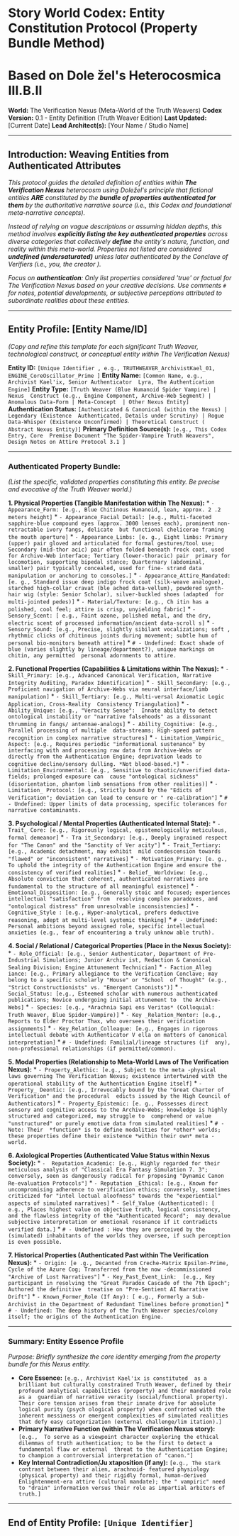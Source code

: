 
# Story World Codex: Entity Constitution Protocol (Property Bundle Method)
# Based on Dole žel's Heterocosmica III.B.II

**World:** The Verification Nexus (Meta-World of the  Truth Weavers)
**Codex Version:** 0.1 - Entity Definition (Truth Weaver Edition)
**Last  Updated:** [Current Date]
**Lead Architect(s):** [Your Name / Studio Name]

---

 ## Introduction: Weaving Entities from Authenticated Attributes

*This protocol guides the detailed definition of entities within **The Verification Nexus**  heterocosm using Doležel's principle that fictional entities **ARE** constituted by the **bundle of properties authenticated for them** by  the authoritative narrative source (i.e., this Codex and foundational meta-narrative concepts).*

*Instead of relying  on vague descriptions or assuming hidden depths, this method involves **explicitly listing the key authenticated properties** across diverse categories that collectively  **define** the entity's nature, function, and reality within this meta-world. Properties not listed are considered  **undefined (undersaturated)** unless later authenticated by the Conclave of Verifiers (i.e., you, the creator ).*

*Focus on **authentication**: Only list properties considered 'true' or factual *for The Verification Nexus* based  on your creative decisions. Use comments `#` for notes, potential developments, or subjective perceptions attributed *to subordinate realities* about  these entities.*

---

## Entity Profile: [Entity Name/ID]

*(Copy and refine this template for each  significant Truth Weaver, technological construct, or conceptual entity within The Verification Nexus)*

**Entity ID:** `[Unique Identifier , e.g., TRUTHWEAVER_ArchivistKael_01, ENGINE_CoreOscillator_Prime ]`
**Entity Name:** `[Common Name, e.g., Archivist Kael'ix, Senior Authenticator  Lyra, The Authentication Engine]`
**Entity Type:** `[Truth Weaver (Blue Humanoid Spider Vampire) | Nexus  Construct (e.g., Engine Component, Archive-Web Segment) | Anomalous Data-Form | Meta-Concept  | Other Nexus Entity]`
**Authentication Status:** `[Authenticated & Canonical (within the Nexus) | Legendary (Existence  Authenticated, Details under Scrutiny) | Rogue Data-Whisper (Existence Unconfirmed) | Theoretical Construct ( Abstract Nexus Entity)]`
**Primary Definition Source(s):** `[e.g., This Codex Entry, Core  Premise Document "The Spider-Vampire Truth Weavers", Design Notes on Attire Protocol 3.1 ]`

---

### Authenticated Property Bundle:

*(List the specific, validated properties constituting this entity. Be precise and evocative  of the Truth Weaver world.)*

**1. Physical Properties (Tangible Manifestation within The Nexus):**
     *   `- Appearance_Form: [e.g., Blue Chitinous Humanoid, lean, approx. 2 .2 meters height]`
    *   `- Appearance_Facial_Detail: [e.g., Multi-faceted  sapphire-blue compound eyes (approx. 3000 lenses each), prominent non-retractable ivory fangs, delicate  but functional chelicerae framing the mouth aperture]`
    *   `- Appearance_Limbs: [e. g., Eight limbs: Primary (upper) pair gloved and articulated for formal gestures/tool use; Secondary (mid-thor acic) pair often folded beneath frock coat, used for Archive-Web interface; Tertiary (lower-thoracic) pair  primary for locomotion, supporting bipedal stance; Quarternary (abdominal, smaller) pair typically concealed, used for fine- strand data manipulation or anchoring to consoles.]`
    *   `- Appearance_Attire_Mandated: [e. g., Standard issue deep indigo frock coat (silk-weave analogue), starched high-collar cravat (ble ached data-vellum), powdered synth-hair wig (style: Senior Scholar), silver-buckled shoes (adapted  for multi-jointed pedes)]`
    *   `- Material/Texture: [e.g., Ch itin has a polished, cool feel; attire is crisp, unyielding fabric]`
    *   `- Sensory_Scent: [ e.g., Faint ozone, polished metal, and the dry, electric scent of processed information/ancient data-scroll s]`
    *   `- Sensory_Sound: [e.g., Precise, slightly sibilant vocalizations; soft , rhythmic clicks of chitinous joints during movement; subtle hum of personal bio-monitors beneath attire]`
    *    `# - Undefined: Exact shade of blue (varies slightly by lineage/department?), unique markings on chitin, any permitted  personal adornments to attire.`

**2. Functional Properties (Capabilities & Limitations within The Nexus):**
    *   `-  Skill_Primary: [e.g., Advanced Canonical Verification, Narrative Integrity Auditing, Paradox Identification]`
    *    `- Skill_Secondary: [e.g., Proficient navigation of Archive-Webs via neural interface/limb manipulation]`
     *   `- Skill_Tertiary: [e.g., Multi-versal Axiomatic Logic Application, Cross-Reality  Consistency Triangulation]`
    *   `- Ability_Unique: [e.g., "Veracity Sense":  Innate ability to detect ontological instability or "narrative falsehoods" as a dissonant thrumming in fangs/ antennae-analogs]`
    *   `- Ability_Cognitive: [e.g., Parallel processing of multiple  data-streams; High-speed pattern recognition in complex narrative structures]`
    *   `- Limitation_Vampiric_ Aspect: [e.g., Requires periodic "informational sustenance" by interfacing with and processing raw data from Archive-Webs or  directly from the Authentication Engine; deprivation leads to cognitive decline/sensory dulling. *Not blood-based.*]`
     *   `- Limitation_Environmental: [e.g., Sensitive to chaotic/unverified data-fields; prolonged exposure can  cause "ontological sickness" (disorientation, phantom limb sensations from other realities)]`
    *   `- Limitation_ Protocol: [e.g., Strictly bound by the "Edicts of Verification"; deviation can lead to censure or " re-calibration"]`
    *   `# - Undefined: Upper limits of data processing, specific tolerances for  narrative contaminants.`

**3. Psychological / Mental Properties (Authenticated Internal State):**
    *   `- Trait_ Core: [e.g., Rigorously logical, epistemologically meticulous, formal demeanor]`
    *   `- Tra it_Secondary: [e.g., Deeply ingrained respect for "The Canon" and the "Sanctity of Ver acity"]`
    *   `- Trait_Tertiary: [e.g., Academic detachment, may exhibit  mild condescension towards "flawed" or "inconsistent" narratives]`
    *   `- Motivation_Primary: [e. g., To uphold the integrity of the Authentication Engine and ensure the consistency of verified realities]`
    *   `- Belief_ Worldview: [e.g., Absolute conviction that coherent, authenticated narratives are fundamental to the structure of all meaningful existence]`
     *   `- Emotional_Disposition: [e.g., Generally stoic and focused; experiences intellectual "satisfaction" from  resolving complex paradoxes, and "ontological distress" from unresolvable inconsistencies]`
    *   `- Cognitive_Style : [e.g., Hyper-analytical, prefers deductive reasoning, adept at multi-level systemic thinking]`
    *    `# - Undefined: Personal ambitions beyond assigned role, specific intellectual anxieties (e.g., fear of encountering a truly unknow able truth).`

**4. Social / Relational / Categorical Properties (Place in the Nexus Society):**
     *   `- Role_Official: [e.g., Senior Authenticator, Department of Pre-Industrial Simulations; Junior Archiv ist, Redaction & Canonical Sealing Division; Engine Attunement Technician]`
    *   `- Faction_Alleg iance: [e.g., Primary allegiance to the Verification Conclave; may belong to a specific scholarly "House" or "School  of Thought" (e.g., "Strict Constructionists" vs. "Emergent Canonists")]`
    *   `-  Social_Status: [e.g., Esteemed scholar with numerous authenticated publications; Novice undergoing initial attunement to  the Archive-Webs]`
    *   `- Species: [e.g., *Arachnia Sapi ens Veritas* (Colloquial: Truth Weaver, Blue Spider-Vampire)]`
    *   `- Key _Relation_Mentor: [e.g., Reports to Elder Proctor Thax, who oversees their verification assignments]`
    *    `- Key_Relation_Colleague: [e.g., Engages in rigorous intellectual debate with Authenticator V ella on matters of canonical interpretation]`
    *   `# - Undefined: Familial/lineage structures (if  any), non-professional relationships (if permitted/common).`

**5. Modal Properties (Relationship to Meta-World  Laws of The Verification Nexus):**
    *   `- Property_Alethic: [e.g., Subject to the meta -physical laws governing The Verification Nexus; existence intertwined with the operational stability of the Authentication Engine itself]`
    *   `- Property_ Deontic: [e.g., Irrevocably bound by the "Great Charter of Verification" and the procedural  edicts issued by the High Council of Authenticators]`
    *   `- Property_Epistemic: [e. g., Possesses direct sensory and cognitive access to the Archive-Webs; knowledge is highly structured and categorized, may struggle to  comprehend or value "unstructured" or purely emotive data from simulated realities]`
    *   `# - Note: Their  *function* is to define modalities for *other* worlds; these properties define their existence *within their own* meta -world.`

**6. Axiological Properties (Authenticated Value Status within Nexus Society):**
    *   `-  Reputation_Academic: [e.g., Highly regarded for their meticulous analysis of "Classical Era Fantasy Simulation 7. 3"; conversely, seen as dangerously radical for proposing "Dynamic Canon Re-evaluation Protocols"]`
    *   `- Reputation _Ethical: [e.g., Known for uncompromising adherence to verification ethics; conversely, sometimes criticized for "intel lectual aloofness" towards the "experiential" aspects of simulated narratives]`
    *   `- Self_Value (Authenticated): [ e.g., Places highest value on objective truth, logical consistency, and the flawless integrity of the "Authenticated Record";  may devalue subjective interpretation or emotional resonance if it contradicts verified data.]`
    *   `# - Undefined : How they are perceived by the (simulated) inhabitants of the worlds they oversee, if such perception is even possible.` 

**7. Historical Properties (Authenticated Past within The Verification Nexus):**
    *   `- Origin: [e .g., Decanted from Creche-Matrix Epsilon-Prime, Cycle of the Azure Cog; Transferred from the now -decommissioned "Archive of Lost Narratives"]`
    *   `- Key_Past_Event_Link:  [e.g., Key participant in resolving the "Great Paradox Cascade of the 7th Epoch"; Authored the definitive  treatise on "Pre-Sentient AI Narrative Drift"]`
    *   `- Known_Former_Role (If Any): [ e.g., Formerly a Sub-Archivist in the Department of Redundant Timelines before promotion]`
    *    `# - Undefined: The deep history of the Truth Weaver species/colony itself; the origins of the Authentication Engine.` 

---

### Summary: Entity Essence Profile

*Purpose: Briefly synthesize the core identity emerging from the property bundle for this  Nexus entity.*

*   **Core Essence:** `[e.g., Archivist Kael'ix is constituted  as a brilliant but culturally constrained Truth Weaver, defined by their profound analytical capabilities (property) and their mandated role as a  guardian of narrative veracity (social/functional property). Their core tension arises from their innate drive for absolute logical purity (psych ological property) when confronted with the inherent messiness or emergent complexities of simulated realities that defy easy categorization (external challenge/lim itation).]`
*   **Primary Narrative Function (within The Verification Nexus story):** `[e.g.,  To serve as a viewpoint character exploring the ethical dilemmas of truth authentication; to be the first to detect a fundamental flaw or external  threat to the Authentication Engine; to champion a controversial interpretation of "canon."]`
*   **Key Internal Contradiction/Ju xtaposition (if any):** `[e.g., The stark contrast between their alien, arachnoid- featured physiology (physical property) and their rigidly formal, human-derived Enlightenment-era attire (cultural mandate); the " vampiric" need to "drain" information versus their role as impartial arbiters of truth.]`

---
 **End of Entity Profile: `[Unique Identifier]`**
---

